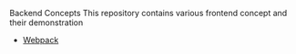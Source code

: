 Backend Concepts
This repository contains various frontend concept and their demonstration

- [Webpack](https://github.com/mathanraj0601/frontend-concepts/tree/develop/Webpack)
